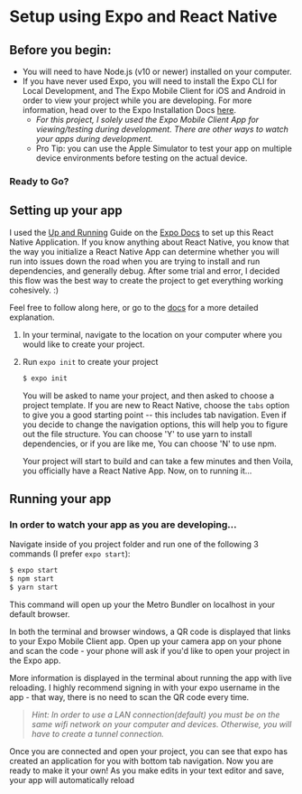 # Setup using Expo and React Native





## Before you begin: 

- You will need to have Node.js (v10 or newer) installed on your computer.
- If you have never used Expo, you will need to install the Expo CLI for Local Development, and The Expo Mobile Client for iOS and Android in order to view your project while you are developing. For more information, head over to the Expo Installation Docs [here](https://docs.expo.io/versions/latest/introduction/installation.html).
    -   *For this project, I solely used the Expo Mobile Client App for viewing/testing during development. There are other ways to watch your apps during development.* 
    - Pro Tip: you can use the Apple Simulator to test your app on multiple device environments before testing on the actual device.


### Ready to Go? 
## Setting up your app

I used the [Up and Running](https://docs.expo.io/versions/v32.0.0/workflow/up-and-running) Guide on the [Expo Docs](https://docs.expo.io/versions/latest/) to set up this React Native Application. If you know anything about React Native, you know that the way you initialize a React Native App can determine whether you will run into issues down the road when you are trying to install and run dependencies, and generally debug. After some trial and error, I decided this flow was the best way to create the project to get everything working cohesively. :) 

Feel free to follow along here, or go to the [docs](https://docs.expo.io/versions/v32.0.0/workflow/up-and-running) for a more detailed explanation.

1. In your terminal, navigate to the location on your computer where you would like to create your project.
2. Run `expo init` to create your project
    ```bash 
    $ expo init
    ```
    You will be asked to name your project, and then asked to choose a project template. If you are new to React Native, choose the `tabs` option to give you a good starting point -- this includes tab navigation. Even if you decide to change the navigation options, this will help you to figure out the file structure.
    You can choose 'Y' to use yarn to install dependencies, or if you are like me, You can choose 'N' to use npm.

    Your project will start to build and can take a few minutes and then Voila, you officially have a React Native App. Now, on to running it...
    
    
## Running your app

### In order to watch your app as you are developing...

Navigate inside of you project folder and run one of the following 3 commands (I prefer `expo start`): 
```bash 
$ expo start
$ npm start
$ yarn start
```

This command will open up your the Metro Bundler on localhost in your default browser. 

In both the terminal and browser windows, a QR code is displayed that links to your Expo Mobile Client app. Open up your camera app on your phone and scan the code - your phone will ask if you'd like to open your project in the Expo app. 

More information is displayed in the terminal about running the app with live reloading. I highly recommend signing in with your expo username in the app - that way, there is no need to scan the QR code every time.

> *Hint: In order to use a LAN connection(default) you must be on the same wifi network on your computer and devices. Otherwise, you will have to create a tunnel connection.*

Once you are connected and open your project, you can see that expo has created an application for you with bottom tab navigation. Now you are ready to make it your own! As you make edits in your text editor and save, your app will automatically reload 
